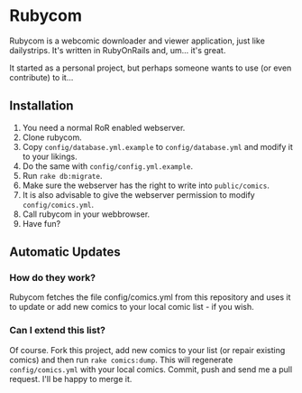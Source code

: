 Rubycom
=======

Rubycom is a webcomic downloader and viewer application, just like dailystrips.
It's written in RubyOnRails and, um... it's great.

It started as a personal project, but perhaps someone wants to use (or even contribute) to it...


Installation
------------

1. You need a normal RoR enabled webserver.
2. Clone rubycom.
3. Copy `config/database.yml.example` to `config/database.yml` and modify it to your likings.
4. Do the same with `config/config.yml.example`.
5. Run `rake db:migrate`.
6. Make sure the webserver has the right to write into `public/comics`.
7. It is also advisable to give the webserver permission to modify `config/comics.yml`.
8. Call rubycom in your webbrowser.
9. Have fun?


Automatic Updates
-----------------

### How do they work?

Rubycom fetches the file config/comics.yml from this repository and uses it to update or add new
comics to your local comic list - if you wish.

### Can I extend this list?

Of course. Fork this project, add new comics to your list (or repair existing comics) and then run
`rake comics:dump`. This will regenerate `config/comics.yml` with your local comics. Commit, push and
send me a pull request. I'll be happy to merge it.
